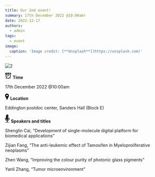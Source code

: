 ```yaml
---
title: Our 2nd event!
summary: 17th December 2022 @10:00am!
date: 2022-12-17
authors:
  - admin
tags:
  - event
image:
  caption: 'Image credit: [**Unsplash**](https://unsplash.com)'
---
```


![2](202212.jpg)


![Alarm clock with solid fill](Aspose.Words.6fbfb5c6-2e9d-4ed7-afdb-c87fe0d94474.002.png) **Time**

17th December 2022 @10:00am

![Marker with solid fill](Aspose.Words.6fbfb5c6-2e9d-4ed7-afdb-c87fe0d94474.003.png) **Location**

Eddington postdoc center, Sanders Hall (Block E)

![Radio microphone with solid fill](Aspose.Words.6fbfb5c6-2e9d-4ed7-afdb-c87fe0d94474.004.png) **Speakers and titles**

Shenglin Cai, “Development of single-molecule digital platform for biomedical applications”

Zijian Fang, “The anti-leukemic effect of Tamoxifen in Myeloproliferative neoplasms”

Zhen Wang, “Improving the colour purity of photonic glass pigments”

Yanli Zhang, “Tumor microenvironment”


